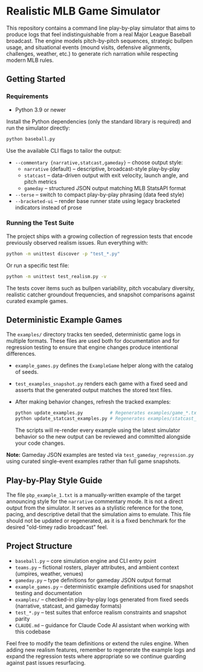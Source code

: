 # Realistic MLB Game Simulator

This repository contains a command line play-by-play simulator that aims to produce logs that feel indistinguishable from a real Major League Baseball broadcast. The engine models pitch-by-pitch sequences, strategic bullpen usage, and situational events (mound visits, defensive alignments, challenges, weather, etc.) to generate rich narration while respecting modern MLB rules.

## Getting Started

### Requirements

* Python 3.9 or newer

Install the Python dependencies (only the standard library is required) and run the simulator directly:

```bash
python baseball.py
```

Use the available CLI flags to tailor the output:

* `--commentary {narrative,statcast,gameday}` – choose output style:
  * `narrative` (default) – descriptive, broadcast-style play-by-play
  * `statcast` – data-driven output with exit velocity, launch angle, and pitch metrics
  * `gameday` – structured JSON output matching MLB StatsAPI format
* `--terse` – switch to compact play-by-play phrasing (data feed style)
* `--bracketed-ui` – render base runner state using legacy bracketed indicators instead of prose

### Running the Test Suite

The project ships with a growing collection of regression tests that encode previously observed realism issues. Run everything with:

```bash
python -m unittest discover -p "test_*.py"
```

Or run a specific test file:

```bash
python -m unittest test_realism.py -v
```

The tests cover items such as bullpen variability, pitch vocabulary diversity, realistic catcher groundout frequencies, and snapshot comparisons against curated example games.

## Deterministic Example Games

The `examples/` directory tracks ten seeded, deterministic game logs in multiple formats. These files are used both for documentation and for regression testing to ensure that engine changes produce intentional differences.

* `example_games.py` defines the `ExampleGame` helper along with the catalog of seeds.
* `test_examples_snapshot.py` renders each game with a fixed seed and asserts that the generated output matches the stored text files.
* After making behavior changes, refresh the tracked examples:

  ```bash
  python update_examples.py          # Regenerates examples/game_*.txt
  python update_statcast_examples.py # Regenerates examples/statcast_game_*.txt
  ```

  The scripts will re-render every example using the latest simulator behavior so the new output can be reviewed and committed alongside your code changes.

**Note:** Gameday JSON examples are tested via `test_gameday_regression.py` using curated single-event examples rather than full game snapshots.

## Play-by-Play Style Guide

The file `pbp_example_1.txt` is a manually-written example of the target announcing style for the `narrative` commentary mode. It is not a direct output from the simulator. It serves as a stylistic reference for the tone, pacing, and descriptive detail that the simulation aims to emulate. This file should not be updated or regenerated, as it is a fixed benchmark for the desired "old-timey radio broadcast" feel.

## Project Structure

* `baseball.py` – core simulation engine and CLI entry point
* `teams.py` – fictional rosters, player attributes, and ambient context (umpires, weather, venues)
* `gameday.py` – type definitions for gameday JSON output format
* `example_games.py` – deterministic example definitions used for snapshot testing and documentation
* `examples/` – checked-in play-by-play logs generated from fixed seeds (narrative, statcast, and gameday formats)
* `test_*.py` – test suites that enforce realism constraints and snapshot parity
* `CLAUDE.md` – guidance for Claude Code AI assistant when working with this codebase

Feel free to modify the team definitions or extend the rules engine. When adding new realism features, remember to regenerate the example logs and expand the regression tests where appropriate so we continue guarding against past issues resurfacing.
